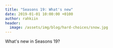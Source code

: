 ```yaml
---
title: "Seasons 19: What's new"
date: 2019-01-01 10:00:00 +0100
author: rahkiin
header:
  image: /assets/img/blog/hard-choices/snow.jpg
---
```


What's new in Seasons 19?
